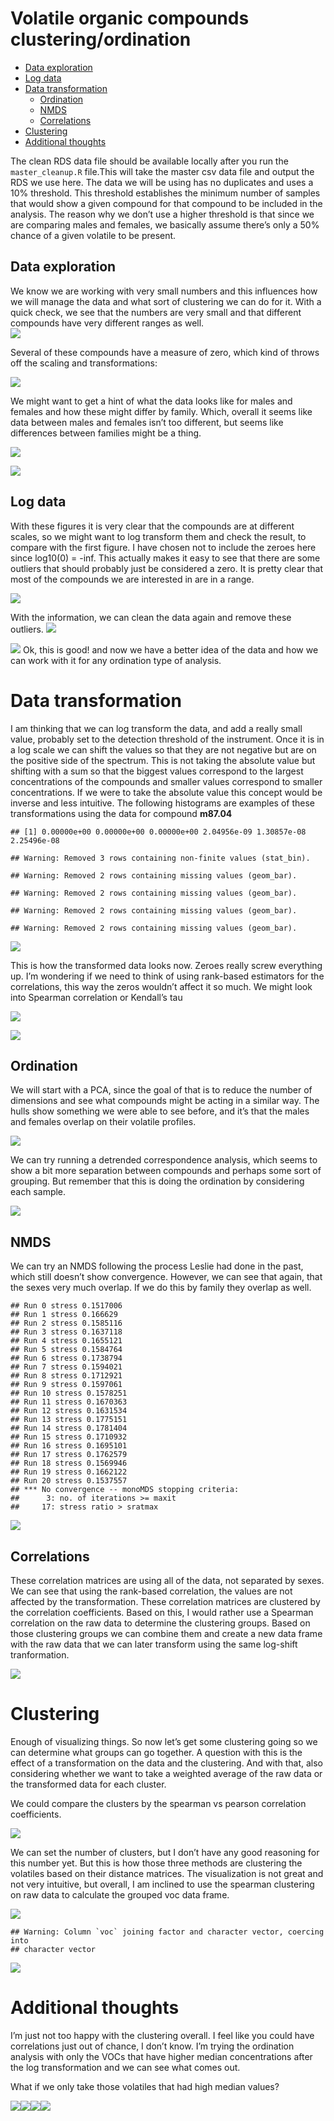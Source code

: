 Volatile organic compounds clustering/ordination
================

  - [Data exploration](#data-exploration)
  - [Log data](#log-data)
  - [Data transformation](#data-transformation)
      - [Ordination](#ordination)
      - [NMDS](#nmds)
      - [Correlations](#correlations)
  - [Clustering](#clustering)
  - [Additional thoughts](#additional-thoughts)

The clean RDS data file should be available locally after you run the
`master_cleanup.R` file.This will take the master csv data file and
output the RDS we use here. The data we will be using has no duplicates
and uses a 10% threshold. This threshold establishes the minimum number
of samples that would show a given compound for that compound to be
included in the analysis. The reason why we don’t use a higher threshold
is that since we are comparing males and females, we basically assume
there’s only a 50% chance of a given volatile to be present.

## Data exploration

We know we are working with very small numbers and this influences how
we will manage the data and what sort of clustering we can do for it.
With a quick check, we see that the numbers are very small and that
different compounds have very different ranges as well.  
![](VOC_clustering_files/figure-gfm/unnamed-chunk-1-1.png)<!-- -->

Several of these compounds have a measure of zero, which kind of throws
off the scaling and transformations:

![](VOC_clustering_files/figure-gfm/unnamed-chunk-2-1.png)<!-- -->

We might want to get a hint of what the data looks like for males and
females and how these might differ by family. Which, overall it seems
like data between males and females isn’t too different, but seems like
differences between families might be a thing.

![](VOC_clustering_files/figure-gfm/unnamed-chunk-3-1.png)<!-- -->

![](VOC_clustering_files/figure-gfm/facetPlot-1.png)<!-- -->

## Log data

With these figures it is very clear that the compounds are at different
scales, so we might want to log transform them and check the result, to
compare with the first figure. I have chosen not to include the zeroes
here since log10(0) = -inf. This actually makes it easy to see that
there are some outliers that should probably just be considered a zero.
It is pretty clear that most of the compounds we are interested in are
in a range.

![](VOC_clustering_files/figure-gfm/unnamed-chunk-4-1.png)<!-- -->

With the information, we can clean the data again and remove these
outliers.
![](VOC_clustering_files/figure-gfm/unnamed-chunk-5-1.png)<!-- -->

![](VOC_clustering_files/figure-gfm/unnamed-chunk-6-1.png)<!-- --> Ok,
this is good\! and now we have a better idea of the data and how we can
work with it for any ordination type of analysis.

# Data transformation

I am thinking that we can log transform the data, and add a really small
value, probably set to the detection threshold of the instrument. Once
it is in a log scale we can shift the values so that they are not
negative but are on the positive side of the spectrum. This is not
taking the absolute value but shifting with a sum so that the biggest
values correspond to the largest concentrations of the compounds and
smaller values correspond to smaller concentrations. If we were to take
the absolute value this concept would be inverse and less intuitive. The
following histograms are examples of these transformations using the
data for compound
    **m87.04**

    ## [1] 0.00000e+00 0.00000e+00 0.00000e+00 2.04956e-09 1.30857e-08 2.25496e-08

    ## Warning: Removed 3 rows containing non-finite values (stat_bin).

    ## Warning: Removed 2 rows containing missing values (geom_bar).
    
    ## Warning: Removed 2 rows containing missing values (geom_bar).
    
    ## Warning: Removed 2 rows containing missing values (geom_bar).
    
    ## Warning: Removed 2 rows containing missing values (geom_bar).

![](VOC_clustering_files/figure-gfm/unnamed-chunk-7-1.png)<!-- -->

This is how the transformed data looks now. Zeroes really screw
everything up. I’m wondering if we need to think of using rank-based
estimators for the correlations, this way the zeros wouldn’t affect it
so much. We might look into Spearman correlation or Kendall’s tau

![](VOC_clustering_files/figure-gfm/unnamed-chunk-11-1.png)<!-- -->

![](VOC_clustering_files/figure-gfm/unnamed-chunk-12-1.png)<!-- -->

## Ordination

We will start with a PCA, since the goal of that is to reduce the number
of dimensions and see what compounds might be acting in a similar way.
The hulls show something we were able to see before, and it’s that the
males and females overlap on their volatile profiles.

![](VOC_clustering_files/figure-gfm/unnamed-chunk-14-1.png)<!-- -->

We can try running a detrended correspondence analysis, which seems to
show a bit more separation between compounds and perhaps some sort of
grouping. But remember that this is doing the ordination by considering
each sample.

![](VOC_clustering_files/figure-gfm/unnamed-chunk-15-1.png)<!-- -->

## NMDS

We can try an NMDS following the process Leslie had done in the past,
which still doesn’t show convergence. However, we can see that again,
that the sexes very much overlap. If we do this by family they overlap
as well.

    ## Run 0 stress 0.1517006 
    ## Run 1 stress 0.166629 
    ## Run 2 stress 0.1585116 
    ## Run 3 stress 0.1637118 
    ## Run 4 stress 0.1655121 
    ## Run 5 stress 0.1584764 
    ## Run 6 stress 0.1738794 
    ## Run 7 stress 0.1594021 
    ## Run 8 stress 0.1712921 
    ## Run 9 stress 0.1597061 
    ## Run 10 stress 0.1578251 
    ## Run 11 stress 0.1670363 
    ## Run 12 stress 0.1631534 
    ## Run 13 stress 0.1775151 
    ## Run 14 stress 0.1781404 
    ## Run 15 stress 0.1710932 
    ## Run 16 stress 0.1695101 
    ## Run 17 stress 0.1762579 
    ## Run 18 stress 0.1569946 
    ## Run 19 stress 0.1662122 
    ## Run 20 stress 0.1537557 
    ## *** No convergence -- monoMDS stopping criteria:
    ##      3: no. of iterations >= maxit
    ##     17: stress ratio > sratmax

![](VOC_clustering_files/figure-gfm/unnamed-chunk-19-1.png)<!-- -->

## Correlations

These correlation matrices are using all of the data, not separated by
sexes. We can see that using the rank-based correlation, the values are
not affected by the transformation. These correlation matrices are
clustered by the correlation coefficients. Based on this, I would rather
use a Spearman correlation on the raw data to determine the clustering
groups. Based on those clustering groups we can combine them and create
a new data frame with the raw data that we can later transform using the
same log-shift tranformation.

![](VOC_clustering_files/figure-gfm/unnamed-chunk-21-1.png)<!-- -->

# Clustering

Enough of visualizing things. So now let’s get some clustering going so
we can determine what groups can go together. A question with this is
the effect of a transformation on the data and the clustering. And with
that, also considering whether we want to take a weighted average of the
raw data or the transformed data for each cluster.

We could compare the clusters by the spearman vs pearson correlation
coefficients.

![](VOC_clustering_files/figure-gfm/unnamed-chunk-24-1.png)<!-- -->

We can set the number of clusters, but I don’t have any good reasoning
for this number yet. But this is how those three methods are clustering
the volatiles based on their distance matrices. The visualization is not
great and not very intuitive, but overall, I am inclined to use the
spearman clustering on raw data to calculate the grouped voc data
    frame.

![](VOC_clustering_files/figure-gfm/unnamed-chunk-25-1.png)<!-- -->

    ## Warning: Column `voc` joining factor and character vector, coercing into
    ## character vector

![](VOC_clustering_files/figure-gfm/unnamed-chunk-27-1.png)<!-- -->

# Additional thoughts

I’m just not too happy with the clustering overall. I feel like you
could have correlations just out of chance, I don’t know. I’m trying the
ordination analysis with only the VOCs that have higher median
concentrations after the log transformation and we can see what comes
out.

What if we only take those volatiles that had high median
values?

![](VOC_clustering_files/figure-gfm/unnamed-chunk-30-1.png)<!-- -->![](VOC_clustering_files/figure-gfm/unnamed-chunk-30-2.png)<!-- -->![](VOC_clustering_files/figure-gfm/unnamed-chunk-30-3.png)<!-- -->![](VOC_clustering_files/figure-gfm/unnamed-chunk-30-4.png)<!-- -->
